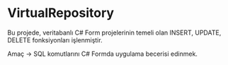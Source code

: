 # VirtualRepository
Bu projede, veritabanlı C# Form projelerinin temeli olan INSERT, UPDATE, DELETE fonksiyonları işlenmiştir.

Amaç -> SQL komutlarını C# Formda uygulama becerisi edinmek.
